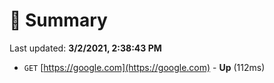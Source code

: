 # 📖 Summary
Last updated: **3/2/2021, 2:38:43 PM**

- `GET` [https://google.com](https://google.com) - **Up** (112ms)

